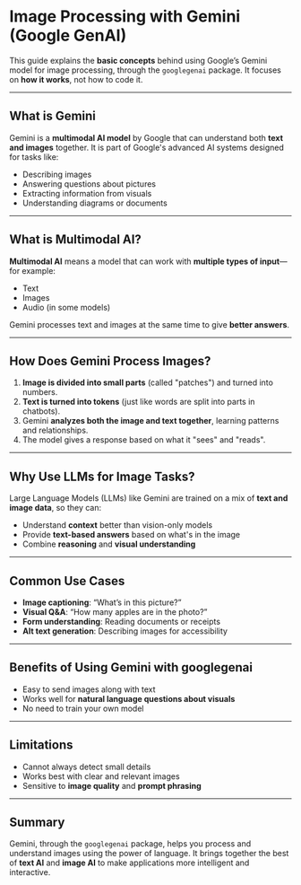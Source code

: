 # Image Processing with Gemini (Google GenAI)

This guide explains the **basic concepts** behind using Google’s Gemini model for image processing, through the `googlegenai` package. It focuses on **how it works**, not how to code it.

---

## What is Gemini

Gemini is a **multimodal AI model** by Google that can understand both **text and images** together. It is part of Google's advanced AI systems designed for tasks like:

- Describing images
- Answering questions about pictures
- Extracting information from visuals
- Understanding diagrams or documents

---

## What is Multimodal AI?

**Multimodal AI** means a model that can work with **multiple types of input**—for example:

- Text
- Images
- Audio (in some models)

Gemini processes text and images at the same time to give **better answers**.

---

## How Does Gemini Process Images?

1. **Image is divided into small parts** (called "patches") and turned into numbers.
2. **Text is turned into tokens** (just like words are split into parts in chatbots).
3. Gemini **analyzes both the image and text together**, learning patterns and relationships.
4. The model gives a response based on what it "sees" and "reads".

---

## Why Use LLMs for Image Tasks?

Large Language Models (LLMs) like Gemini are trained on a mix of **text and image data**, so they can:

- Understand **context** better than vision-only models
- Provide **text-based answers** based on what's in the image
- Combine **reasoning** and **visual understanding**

---

## Common Use Cases

- **Image captioning**: “What’s in this picture?”
- **Visual Q&A**: “How many apples are in the photo?”
- **Form understanding**: Reading documents or receipts
- **Alt text generation**: Describing images for accessibility

---

## Benefits of Using Gemini with googlegenai

- Easy to send images along with text
- Works well for **natural language questions about visuals**
- No need to train your own model

---

## Limitations

- Cannot always detect small details
- Works best with clear and relevant images
- Sensitive to **image quality** and **prompt phrasing**

---

## Summary

Gemini, through the `googlegenai` package, helps you process and understand images using the power of language. It brings together the best of **text AI** and **image AI** to make applications more intelligent and interactive.




